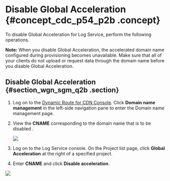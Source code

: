 # Disable Global Acceleration {#concept_cdc_p54_p2b .concept}

To disable Global Acceleration for Log Service, perform the following operations.

**Note:** When you disable Global Acceleration, the accelerated domain name configured during provisioning becomes unavailable. Make sure that all of your clients do not upload or request data through the domain name before you disable Global Acceleration.

## Disable Global Acceleration {#section_wgn_sgm_q2b .section}

1.  Log on to the [Dynamic Route for CDN Console](https://dcdn.console.aliyun.com/). Click **Domain name management** in the left-side navigation pane to enter the Domain name management page.
2.  View the **CNAME** corresponding to the domain name that is to be disabled .

    ![](http://static-aliyun-doc.oss-cn-hangzhou.aliyuncs.com/assets/img/16818/15368944638070_en-US.png)

3.  Log on to the Log Service console. On the Project list page, click **Global Acceleration** at the right of a specified project.
4.  Enter **CNAME** and click **Disable acceleration**.

![](http://static-aliyun-doc.oss-cn-hangzhou.aliyuncs.com/assets/img/16818/15368944638071_en-US.png)

